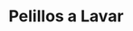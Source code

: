 ---
title: "Pelillos a Lavar"
url: /sant-andreu-de-la-barca/pelillos-a-lavar/
shop: peluquería canina
---